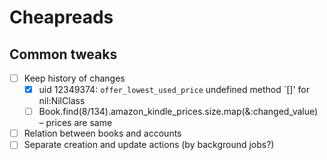 # Cheapreads

## Common tweaks
- [ ] Keep history of changes
    - [x] uid 12349374: `offer_lowest_used_price` undefined method `[]' for nil:NilClass
    - [ ] Book.find(8/134).amazon_kindle_prices.size.map(&:changed_value) – prices are same      
- [ ] Relation between books and accounts 
- [ ] Separate creation and update actions (by background jobs?)
